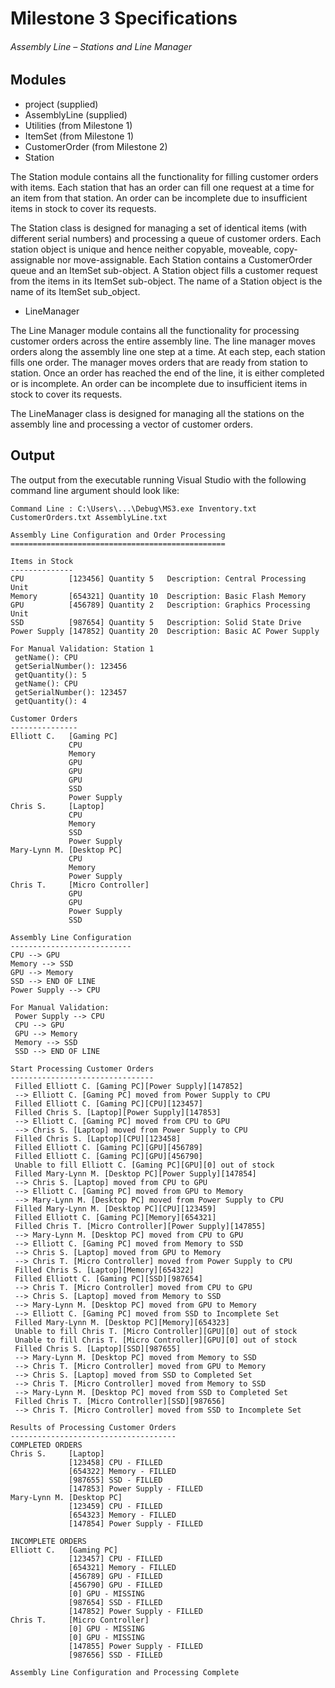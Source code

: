 # Milestone 3 Specifications
###### Assembly Line – Stations and Line Manager

## Modules

- project (supplied)
- AssemblyLine (supplied)
- Utilities (from Milestone 1)
- ItemSet (from Milestone 1)
- CustomerOrder (from Milestone 2)
-	Station

The Station module contains all the functionality for filling customer orders with items. Each station that has an order can fill one request at a time for an item from that station. An order can be incomplete due to insufficient items in stock to cover its requests.

The Station class is designed for managing a set of identical items (with different serial numbers) and processing a queue of customer orders. Each station object is unique and hence neither copyable, moveable, copy-assignable nor move-assignable. Each Station contains a CustomerOrder queue and an ItemSet sub-object. A Station object fills a customer request from the items in its ItemSet sub-object. The name of a Station object is the name of its ItemSet sub_object.

-	LineManager

The Line Manager module contains all the functionality for processing customer orders across the entire assembly line. The line manager moves orders along the assembly line one step at a time. At each step, each station fills one order. The manager moves orders that are ready from station to station. Once an order has reached the end of the line, it is either completed or is incomplete. An order can be incomplete due to insufficient items in stock to cover its requests.

The LineManager class is designed for managing all the stations on the assembly line and processing a vector of customer orders. 


## Output

The output from the executable running Visual Studio with the following command line argument should look like:

```
Command Line : C:\Users\...\Debug\MS3.exe Inventory.txt CustomerOrders.txt AssemblyLine.txt

Assembly Line Configuration and Order Processing
================================================

Items in Stock
--------------
CPU          [123456] Quantity 5   Description: Central Processing Unit
Memory       [654321] Quantity 10  Description: Basic Flash Memory
GPU          [456789] Quantity 2   Description: Graphics Processing Unit
SSD          [987654] Quantity 5   Description: Solid State Drive
Power Supply [147852] Quantity 20  Description: Basic AC Power Supply

For Manual Validation: Station 1
 getName(): CPU
 getSerialNumber(): 123456
 getQuantity(): 5
 getName(): CPU
 getSerialNumber(): 123457
 getQuantity(): 4 

Customer Orders
---------------
Elliott C.   [Gaming PC]
             CPU
             Memory
             GPU
             GPU
             GPU
             SSD
             Power Supply
Chris S.     [Laptop]
             CPU
             Memory
             SSD
             Power Supply
Mary-Lynn M. [Desktop PC]
             CPU
             Memory
             Power Supply
Chris T.     [Micro Controller]
             GPU
             GPU
             Power Supply
             SSD

Assembly Line Configuration
---------------------------
CPU --> GPU
Memory --> SSD
GPU --> Memory
SSD --> END OF LINE
Power Supply --> CPU

For Manual Validation:
 Power Supply --> CPU
 CPU --> GPU
 GPU --> Memory
 Memory --> SSD
 SSD --> END OF LINE

Start Processing Customer Orders
--------------------------------
 Filled Elliott C. [Gaming PC][Power Supply][147852]
 --> Elliott C. [Gaming PC] moved from Power Supply to CPU
 Filled Elliott C. [Gaming PC][CPU][123457]
 Filled Chris S. [Laptop][Power Supply][147853]
 --> Elliott C. [Gaming PC] moved from CPU to GPU
 --> Chris S. [Laptop] moved from Power Supply to CPU
 Filled Chris S. [Laptop][CPU][123458]
 Filled Elliott C. [Gaming PC][GPU][456789]
 Filled Elliott C. [Gaming PC][GPU][456790]
 Unable to fill Elliott C. [Gaming PC][GPU][0] out of stock
 Filled Mary-Lynn M. [Desktop PC][Power Supply][147854]
 --> Chris S. [Laptop] moved from CPU to GPU
 --> Elliott C. [Gaming PC] moved from GPU to Memory
 --> Mary-Lynn M. [Desktop PC] moved from Power Supply to CPU
 Filled Mary-Lynn M. [Desktop PC][CPU][123459]
 Filled Elliott C. [Gaming PC][Memory][654321]
 Filled Chris T. [Micro Controller][Power Supply][147855]
 --> Mary-Lynn M. [Desktop PC] moved from CPU to GPU
 --> Elliott C. [Gaming PC] moved from Memory to SSD
 --> Chris S. [Laptop] moved from GPU to Memory
 --> Chris T. [Micro Controller] moved from Power Supply to CPU
 Filled Chris S. [Laptop][Memory][654322]
 Filled Elliott C. [Gaming PC][SSD][987654]
 --> Chris T. [Micro Controller] moved from CPU to GPU
 --> Chris S. [Laptop] moved from Memory to SSD
 --> Mary-Lynn M. [Desktop PC] moved from GPU to Memory
 --> Elliott C. [Gaming PC] moved from SSD to Incomplete Set
 Filled Mary-Lynn M. [Desktop PC][Memory][654323]
 Unable to fill Chris T. [Micro Controller][GPU][0] out of stock
 Unable to fill Chris T. [Micro Controller][GPU][0] out of stock
 Filled Chris S. [Laptop][SSD][987655]
 --> Mary-Lynn M. [Desktop PC] moved from Memory to SSD
 --> Chris T. [Micro Controller] moved from GPU to Memory
 --> Chris S. [Laptop] moved from SSD to Completed Set
 --> Chris T. [Micro Controller] moved from Memory to SSD
 --> Mary-Lynn M. [Desktop PC] moved from SSD to Completed Set
 Filled Chris T. [Micro Controller][SSD][987656]
 --> Chris T. [Micro Controller] moved from SSD to Incomplete Set

Results of Processing Customer Orders
-------------------------------------
COMPLETED ORDERS
Chris S.     [Laptop]
             [123458] CPU - FILLED
             [654322] Memory - FILLED
             [987655] SSD - FILLED
             [147853] Power Supply - FILLED
Mary-Lynn M. [Desktop PC]
             [123459] CPU - FILLED
             [654323] Memory - FILLED
             [147854] Power Supply - FILLED

INCOMPLETE ORDERS
Elliott C.   [Gaming PC]
             [123457] CPU - FILLED
             [654321] Memory - FILLED
             [456789] GPU - FILLED
             [456790] GPU - FILLED
             [0] GPU - MISSING
             [987654] SSD - FILLED
             [147852] Power Supply - FILLED
Chris T.     [Micro Controller]
             [0] GPU - MISSING
             [0] GPU - MISSING
             [147855] Power Supply - FILLED
             [987656] SSD - FILLED

Assembly Line Configuration and Processing Complete
```

